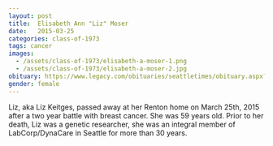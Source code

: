 ```yaml
---
layout: post
title:  Elisabeth Ann "Liz" Moser
date:   2015-03-25
categories: class-of-1973
tags: cancer
images:
  - /assets/class-of-1973/elisabeth-a-moser-1.png
  - /assets/class-of-1973/elisabeth-a-moser-2.jpg
obituary: https://www.legacy.com/obituaries/seattletimes/obituary.aspx?n=elisabeth-ann-keitges-moser&pid=174527455
gender: female
---
```

Liz, aka Liz Keitges, passed away at her Renton home on March 25th, 2015 after a two year battle with breast cancer. She was 59 years old.  Prior to her death, Liz was a genetic researcher, she was an integral member of LabCorp/DynaCare in Seattle for more than 30 years.
